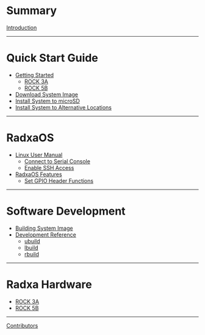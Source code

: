 # Summary

[Introduction](intro.md)

---

# Quick Start Guide
- [Getting Started](getStart.md)
  - [ROCK 3A](Rock3A.md)
  - [ROCK 5B]()
- [Download System Image](Imagedownload.md)
- [Install System to microSD](SDflash.md)
- [Install System to Alternative Locations]()

---

# RadxaOS
- [Linux User Manual]()
  - [Connect to Serial Console](SerialConsole.md)
  - [Enable SSH Access](EnableSSHAcess.md)
- [RadxaOS Features]()
  - [Set GPIO Header Functions]()

---

# Software Development
- [Building System Image]()
- [Development Reference](software/dev/index.md)
  - [ubuild](software/dev/ubuild.md)
  - [lbuild](software/dev/lbuild.md)
  - [rbuild](software/dev/rbuild.md)

---

# Radxa Hardware
- [ROCK 3A](3Ahardware.md)
- [ROCK 5B]()

---

[Contributors](contributions.md)